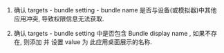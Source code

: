 <!-----
title:  "获取权限无UIAlert提示的bug处理"
date:   2016-01-14 17:29:01
---
-->
1. 确认 targets - bundle setting - bundle name 是否与设备(或模拟器)中其他应用冲突, 导致权限信息无法获取.

2. 确认 targets - bundle setting 中是否包含 Bundle display name , 如果不存在, 则添加 并 设置 value 为 此应用桌面展示的名称.
